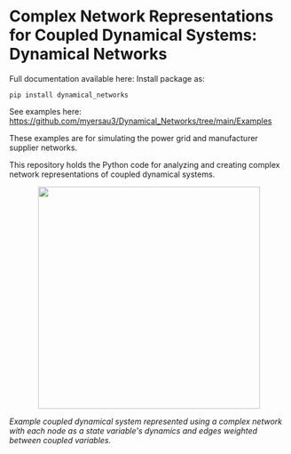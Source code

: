 # Complex Network Representations for Coupled Dynamical Systems: Dynamical Networks

Full documentation available here: 
Install package as: 

    pip install dynamical_networks

See examples here: https://github.com/myersau3/Dynamical_Networks/tree/main/Examples

These examples are for simulating the power grid and manufacturer supplier networks.

This repository holds the Python code for analyzing and creating complex network representations of coupled dynamical systems.

<p align="center">
  <img src="sphinx/source/MS_network_gif.gif" width="400">
</p> <em>Example coupled dynamical system represented using a complex network with each node as a state variable's dynamics and edges weighted between coupled variables.</em>

